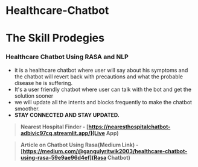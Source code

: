 # Healthcare-Chatbot
# The Skill Prodegies
### Healthcare Chatbot Using RASA and NLP
- it is a healthcare chatbot where user will say about his symptoms and the chatbot will revert back with precautions and what the probable disease he is suffering.
- It's a user friendly chatbot where user can talk with the bot and get the solution sooner
- we will update all the intents and blocks frequently to make the chatbot smoother.
- **STAY CONNECTED AND STAY UPDATED.**

> **Nearest Hospital Finder - [https://nearesthospitalchatbot-adbivic97cq.streamlit.app/](Live App)**

> **Article on Chatbot Using Rasa(Medium Link) - [https://medium.com/@gangulyritwik2003/healthcare-chatbot-using-rasa-59e9ae96d4ef](Rasa Chatbot)**

